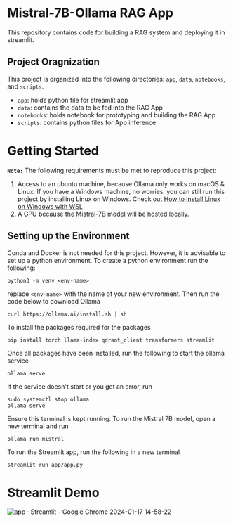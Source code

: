 # Mistral-7B-Ollama RAG App

This repository contains code for building a RAG system and deploying it in streamlit.

## Project Oragnization
This project is organized into the following directories: `app`, `data`, `notebooks`, and `scripts`.

- `app`: holds python file for streamlit app
- `data`: contains the data to be fed into the RAG App 
- `notebooks`: holds notebook for prototyping and building the RAG App
- `scripts`: contains python files for App inference

# Getting Started
**`Note:`**
The following requirements must be met to reproduce this project:
1. Access to an ubuntu machine, because Ollama only works on macOS & Linux. If you have a Windows machine, no worries, you can still run this project by installing Linux on Windows. Check out [How to install Linux on Windows with WSL](https://learn.microsoft.com/en-us/windows/wsl/install)
2. A GPU because the Mistral-7B model will be hosted locally. 

## Setting up the Environment
Conda and Docker is not needed for this project. However, it is advisable to set up a python environment. To create a python environment run the following:

```
python3 -m venv <env-name>
```

replace `<env-name>` with the name of your new environment. Then run the code below to download Ollama

```
curl https://ollama.ai/install.sh | sh
```
To install the packages required for the packages

```
pip install torch llama-index qdrant_client transformers streamlit
```
Once all packages have been installed, run the following to start the ollama service
```
ollama serve
```
If the service doesn't start or you get an error, run
```
sudo systemctl stop ollama
ollama serve
```
Ensure this terminal is kept running. To run the Mistral 7B model, open a new terminal and run
```
ollama run mistral
```
To run the Streamlit app, run the following in a new terminal
```
streamlit run app/app.py
```

# Streamlit Demo
![app · Streamlit - Google Chrome 2024-01-17 14-58-22](https://github.com/Jeremyugo/Mistral-7B-RAG/assets/36512525/a3061b25-4307-4702-8ae0-6b61439664c4)
